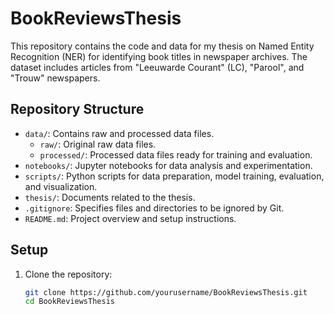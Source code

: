 # BookReviewsThesis

This repository contains the code and data for my thesis on Named Entity Recognition (NER) for identifying book titles in newspaper archives. The dataset includes articles from "Leeuwarde Courant" (LC), "Parool", and "Trouw" newspapers.

## Repository Structure

- `data/`: Contains raw and processed data files.
  - `raw/`: Original raw data files.
  - `processed/`: Processed data files ready for training and evaluation.
- `notebooks/`: Jupyter notebooks for data analysis and experimentation.
- `scripts/`: Python scripts for data preparation, model training, evaluation, and visualization.
- `thesis/`: Documents related to the thesis.
- `.gitignore`: Specifies files and directories to be ignored by Git.
- `README.md`: Project overview and setup instructions.

## Setup

1. Clone the repository:
   ```bash
   git clone https://github.com/yourusername/BookReviewsThesis.git
   cd BookReviewsThesis

